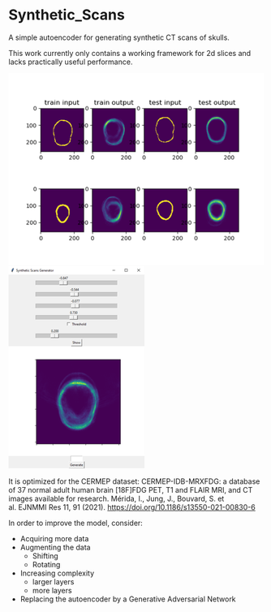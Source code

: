 # Synthetic_Scans
A simple autoencoder for generating synthetic CT scans of skulls.

This work currently only contains a working framework for 2d slices and lacks practically useful performance. 

![plot](./plots/Results.png)
![plot](./plots/GUI_small.png)

It is optimized for the CERMEP dataset:
CERMEP-IDB-MRXFDG: a database of 37 normal adult human brain [18F]FDG PET, T1 and FLAIR MRI,
and CT images available for research. Mérida, I., Jung, J., Bouvard, S. et al. EJNMMI Res 11, 91 (2021).
https://doi.org/10.1186/s13550-021-00830-6

In order to improve the model, consider:
- Acquiring more data
- Augmenting the data
  - Shifting
  - Rotating
- Increasing complexity
  - larger layers
  - more layers
- Replacing the autoencoder by a Generative Adversarial Network

